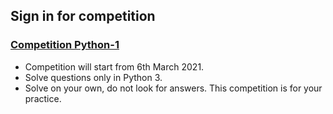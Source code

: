 ## Sign in for competition
 
###  [Competition Python-1](https://www.hackerrank.com/contest-python-1)
 
- Competition will start from 6th March 2021.
- Solve questions only in Python 3.
- Solve on your own, do not look for answers. This competition is for your practice.
